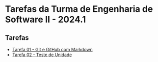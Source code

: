 # Tarefas da Turma de Engenharia de Software II - 2024.1

## Tarefas
* [Tarefa 01 - Git e GitHub com Markdown](Ericleisonn/tarefa01.md)
* [Tarefa 02 - Teste de Unidade](Ericleisonn/tarefa02.md)
